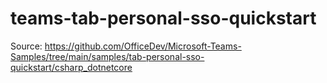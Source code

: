 # teams-tab-personal-sso-quickstart
Source: https://github.com/OfficeDev/Microsoft-Teams-Samples/tree/main/samples/tab-personal-sso-quickstart/csharp_dotnetcore
